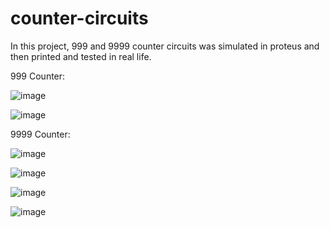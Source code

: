 # counter-circuits

In this project, 999 and 9999 counter circuits was simulated in proteus and then printed and tested in real life.

999 Counter:

![image](https://user-images.githubusercontent.com/58894466/127528818-eae30d8d-c921-4711-99d4-329d85bfbdeb.png)


![image](https://user-images.githubusercontent.com/58894466/127528765-a7ee36c7-7d2a-4f41-9fec-87561c6c5b2b.png)

9999 Counter:


![image](https://user-images.githubusercontent.com/58894466/127528920-daf749fb-6cc5-44e7-aacd-3f0affe5bd48.png)


![image](https://user-images.githubusercontent.com/58894466/127528888-0c9a73d9-15aa-41b7-bbe5-fbdbece3c6c0.png)


![image](https://user-images.githubusercontent.com/58894466/127528953-adcd7be0-6a5e-4f63-bdc4-ef3dcab1a94d.png)


![image](https://user-images.githubusercontent.com/58894466/127528986-c5617b29-2fed-409b-aaf3-1988f2c1d305.png)
